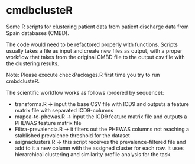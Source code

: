 # cmdbclusteR
Some R scripts for clustering patient data from patient discharge data from Spain databases (CMBD). 

The code would need to be refactored properly with functions.  Scripts usually takes a file as input and create new files as output, with a proper workflow that takes from the original CMBD file to the output csv file with the clustering results.

Note: Please execute checkPackages.R first time you try to run cmbdclusteR.

The scientific workflow works as follows (ordered by sequence):

- transforma.R -> input the base CSV file with ICD9 and outputs a feature matrix file with separated ICD9-columns
- mapea-to-phewas.R -> input the ICD9 feature matrix file and outputs a PHEWAS feature matrix file
- Filtra-prevalencia.R -> it filters out the PHEWAS columns not reaching a stablished prevalence threshold for the dataset 
- asignaclusters.R -> this script receives the prevalence-filtered file and add to it a new column with the assigned cluster for each row. It uses hierarchical clustering and similarity profile analysis for the task.